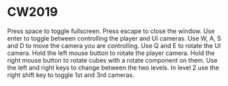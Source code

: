 # CW2019

Press space to toggle fullscreen.
Press escape to close the window.
Use enter to toggle between controlling the player and UI cameras.
Use W, A, S and D to move the camera you are controlling.
Use Q and E to rotate the UI camera.
Hold the left mouse button to rotate the player camera.
Hold the right mouse button to rotate cubes with a rotate component on them.
Use the left and right keys to change between the two levels.
In level 2 use the right shift key to toggle 1st and 3rd cameras.